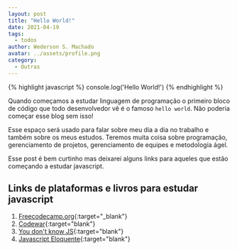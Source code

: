 ```yaml
---
layout: post
title: "Hello World!"
date: 2021-04-19
tags:
  - todos
author: Wederson S. Machado
avatar: ../assets/profile.png
category: 
  - Outras
---
```


{% highlight javascript %}
console.log('Hello World!')
{% endhighlight %}

Quando começamos a estudar linguagem de programação o primeiro bloco de código que todo desenvolvedor vê é o famoso `hello world`. Não poderia começar esse blog sem isso!

Esse espaço será usado para falar sobre meu dia a dia no trabalho e também sobre os meus estudos. Teremos muita coisa sobre programação, gerenciamento de projetos, gerenciamento de equipes e metodologia ágel. 

Esse post é bem curtinho mas deixarei alguns links para aqueles que estão começando a estudar javascript.

## Links de plataformas e livros para estudar javascript
1. [Freecodecamp.org](https://www.freecodecamp.org/learn/javascript-algorithms-and-data-structures){:target="_blank"}
2. [Codewar](https://www.codewars.com/kata){:target="blank"}
3. [You don't know JS](https://github.com/cezaraugusto/You-Dont-Know-JS){:target="blank"}
4. [Javascript Eloquente](https://github.com/braziljs/eloquente-javascript){:target="blank"}
